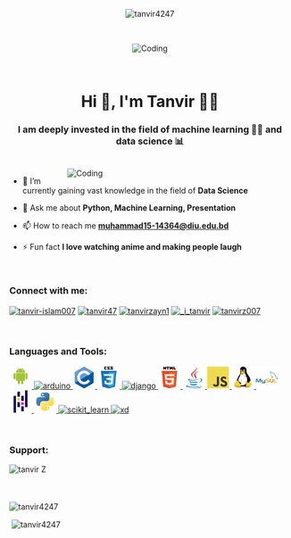 
<p align="center"> <img src="https://komarev.com/ghpvc/?username=tanvir4247&label=Profile%20views&color=0e75b6&style=flat" alt="tanvir4247" /> </p>
<br/>
<p align="center"><img alt="Coding" width="600" src="https://i.pinimg.com/originals/b9/ab/f0/b9abf0a0feb3219f56a51448d8ffae2c.gif"> </p>

<br/>
<h1 align="center">Hi 👋, I'm Tanvir 👨‍🎓</h1>
<h3 align="center">I am deeply invested in the field of machine learning 🤖🧠 and data science 📊</h3>
<br/>

<img align="right" alt="Coding" width="400" src="https://media.giphy.com/media/qgQUggAC3Pfv687qPC/giphy.gif"> 




- 🌱 I’m currently gaining vast knowledge in the field of **Data Science**

- 💬 Ask me about **Python, Machine Learning, Presentation**

- 📫 How to reach me **muhammad15-14364@diu.edu.bd**

- ⚡ Fun fact **I love watching anime and making people laugh**


<br/>
<h3 align="left">Connect with me:</h3>
<p align="left">
<a href="https://linkedin.com/in/tanvir-islam007" target="blank"><img align="center" src="https://raw.githubusercontent.com/rahuldkjain/github-profile-readme-generator/master/src/images/icons/Social/linked-in-alt.svg" alt="tanvir-islam007" height="30" width="40" /></a>
<a href="https://kaggle.com/tanvir47" target="blank"><img align="center" src="https://raw.githubusercontent.com/rahuldkjain/github-profile-readme-generator/master/src/images/icons/Social/kaggle.svg" alt="tanvir47" height="30" width="40" /></a>
<a href="https://fb.com/tanvirzayn1" target="blank"><img align="center" src="https://raw.githubusercontent.com/rahuldkjain/github-profile-readme-generator/master/src/images/icons/Social/facebook.svg" alt="tanvirzayn1" height="30" width="40" /></a>
<a href="https://instagram.com/_i_tanvir" target="blank"><img align="center" src="https://raw.githubusercontent.com/rahuldkjain/github-profile-readme-generator/master/src/images/icons/Social/instagram.svg" alt="_i_tanvir" height="30" width="40" /></a>
<a href="https://t.me/Tanvir_Islam007" target="blank"><img align="center" src="https://upload.wikimedia.org/wikipedia/commons/8/82/Telegram_logo.svg" alt="tanvirz007" height="30" width="40" /></a>
</p>
<br/>
<h3 align="left">Languages and Tools:</h3>
<p align="left"> <a href="https://developer.android.com" target="_blank" rel="noreferrer"> <img src="https://raw.githubusercontent.com/devicons/devicon/master/icons/android/android-original-wordmark.svg" alt="android" width="40" height="40"/> </a> <a href="https://www.arduino.cc/" target="_blank" rel="noreferrer"> <img src="https://cdn.worldvectorlogo.com/logos/arduino-1.svg" alt="arduino" width="40" height="40"/> </a> <a href="https://www.cprogramming.com/" target="_blank" rel="noreferrer"> <img src="https://raw.githubusercontent.com/devicons/devicon/master/icons/c/c-original.svg" alt="c" width="40" height="40"/> </a> <a href="https://www.w3schools.com/css/" target="_blank" rel="noreferrer"> <img src="https://raw.githubusercontent.com/devicons/devicon/master/icons/css3/css3-original-wordmark.svg" alt="css3" width="40" height="40"/> </a> <a href="https://www.djangoproject.com/" target="_blank" rel="noreferrer"> <img src="https://cdn.worldvectorlogo.com/logos/django.svg" alt="django" width="40" height="40"/> </a> <a href="https://www.w3.org/html/" target="_blank" rel="noreferrer"> <img src="https://raw.githubusercontent.com/devicons/devicon/master/icons/html5/html5-original-wordmark.svg" alt="html5" width="40" height="40"/> </a> <a href="https://www.java.com" target="_blank" rel="noreferrer"> <img src="https://raw.githubusercontent.com/devicons/devicon/master/icons/java/java-original.svg" alt="java" width="40" height="40"/> </a> <a href="https://developer.mozilla.org/en-US/docs/Web/JavaScript" target="_blank" rel="noreferrer"> <img src="https://raw.githubusercontent.com/devicons/devicon/master/icons/javascript/javascript-original.svg" alt="javascript" width="40" height="40"/> </a> <a href="https://www.linux.org/" target="_blank" rel="noreferrer"> <img src="https://raw.githubusercontent.com/devicons/devicon/master/icons/linux/linux-original.svg" alt="linux" width="40" height="40"/> </a> <a href="https://www.mysql.com/" target="_blank" rel="noreferrer"> <img src="https://raw.githubusercontent.com/devicons/devicon/master/icons/mysql/mysql-original-wordmark.svg" alt="mysql" width="40" height="40"/> </a> <a href="https://pandas.pydata.org/" target="_blank" rel="noreferrer"> <img src="https://raw.githubusercontent.com/devicons/devicon/2ae2a900d2f041da66e950e4d48052658d850630/icons/pandas/pandas-original.svg" alt="pandas" width="40" height="40"/> </a> <a href="https://www.python.org" target="_blank" rel="noreferrer"> <img src="https://raw.githubusercontent.com/devicons/devicon/master/icons/python/python-original.svg" alt="python" width="40" height="40"/> </a> <a href="https://scikit-learn.org/" target="_blank" rel="noreferrer"> <img src="https://upload.wikimedia.org/wikipedia/commons/0/05/Scikit_learn_logo_small.svg" alt="scikit_learn" width="40" height="40"/> </a> <a href="https://www.adobe.com/products/xd.html" target="_blank" rel="noreferrer"> <img src="https://cdn.worldvectorlogo.com/logos/adobe-xd.svg" alt="xd" width="40" height="40"/> </a> </p>
<br/>
<h3 align="left">Support:</h3>
<p><a href="https://www.buymeacoffee.com/tanvir Z"> <img align="left" src="https://cdn.buymeacoffee.com/buttons/v2/default-yellow.png" height="50" width="210" alt="tanvir Z" /></a></p><br><br>
<br/>
<p><img align="center" src="https://github-readme-stats-sigma-five.vercel.app/api/top-langs?username=tanvir4247&show_icons=true&locale=en&theme=radical" alt="tanvir4247" /></p>

<p>&nbsp;<img align="center" src="https://github-readme-stats-sigma-five.vercel.app/api?username=tanvir4247&show_icons=true&locale=en&theme=radical" alt="tanvir4247" /></p>
